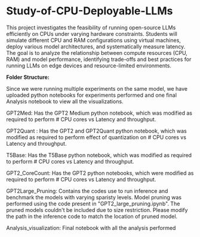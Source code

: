 # Study-of-CPU-Deployable-LLMs

This project investigates the feasibility of running open-source LLMs efficiently on CPUs under varying hardware constraints. Students will simulate different CPU and RAM configurations using virtual machines, deploy various model architectures, and systematically measure latency. The goal is to analyze the relationship between compute resources (CPU, RAM) and model performance, identifying trade-offs and best practices for running LLMs on edge devices and resource-limited environments.


**Folder Structure:**

Since we were running multiple experiments on the same model, we have uploaded python notebooks for experiments performed and one final Analysis notebook to view all the visualizations.

GPT2Med: Has the GPT2 Medium python notebook, which was modified as required to perform # CPU cores vs Latency and throughput.

GPT2Quant : Has the GPT2 and GPT2Quant python notebook, which was modified as required to perform effect of quantization on # CPU cores vs Latency and throughput.

T5Base: Has the T5Base python notebook, which was modified as required to perform # CPU cores vs Latency and throughput.

GPT2_CoreCount: Has the GPT2 python notebooks, which were modified as required to perform # CPU cores vs Latency and throughput. 

GPT2Large_Pruning: Contains the codes use to run inference and benchmark the models with varying sparisty levels. Model pruning was performed using the code present in "GPT2_large_pruning.ipynb". The pruned models couldn't be included due to size restriction. Please modify the path in the inference code to match the location of pruned model. 

Analysis_visualization: Final notebook with all the analysis performed
